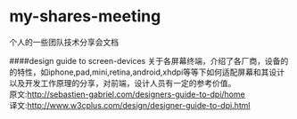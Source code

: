 # my-shares-meeting
个人的一些团队技术分享会文档

####design guide to screen-devices
关于各屏幕终端，介绍了各厂商，设备的的特性，如iphone,pad,mini,retina,android,xhdpi等等下如何适配屏幕和其设计以及开发工作原理的分享，对前端，设计人员有一定的参考价值。  
原文:http://sebastien-gabriel.com/designers-guide-to-dpi/home  
译文:http://www.w3cplus.com/design/designer-guide-to-dpi.html
